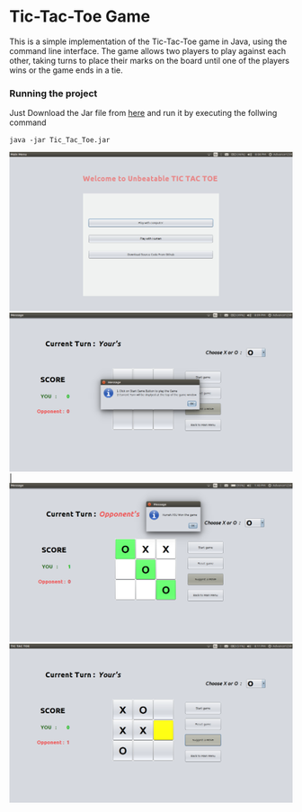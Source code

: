 # Tic-Tac-Toe Game
This is a simple implementation of the Tic-Tac-Toe game in Java, using the command line interface. The game allows two players to play against each other, taking turns to place their marks on the board until one of the players wins or the game ends in a tie.


### Running the project

Just Download the Jar file from [here](https://github.com/Saurabh1999/Tic-Tac-Toe/raw/master/executable%20jar/Tic_Tac_Toe.jar)
and run it by executing the follwing command
```
java -jar Tic_Tac_Toe.jar
```
![main menu](images/main_menu.png) 
![game](images/game.png)|
![game2](images/game1.png)
![game3](images/game3.png)

